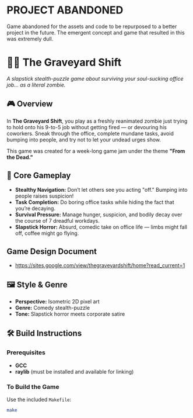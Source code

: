 # PROJECT ABANDONED
Game abandoned for the assets and code to be repurposed to a better project in the future. 
The emergent concept and game that resulted in this was extremely dull.


# 🧟‍♂️ The Graveyard Shift

*A slapstick stealth-puzzle game about surviving your soul-sucking office job... as a literal zombie.*

## 🎮 Overview

In **The Graveyard Shift**, you play as a freshly reanimated zombie just trying to hold onto his 9-to-5 job without getting fired — or devouring his coworkers. Sneak through the office, complete mundane tasks, avoid bumping into people, and try not to let your undead urges show.

This game was created for a week-long game jam under the theme **"From the Dead."**

## 🧠 Core Gameplay

- **Stealthy Navigation:** Don’t let others see you acting "off." Bumping into people raises suspicion!
- **Task Completion:** Do boring office tasks while hiding the fact that you’re decaying.
- **Survival Pressure:** Manage hunger, suspicion, and bodily decay over the course of 7 dreadful workdays.
- **Slapstick Horror:** Absurd, comedic take on office life — limbs might fall off, coffee might go flying.

## Game Design Document
- https://sites.google.com/view/thegraveyardshift/home?read_current=1

## 🖼️ Style & Genre

- **Perspective:** Isometric 2D pixel art
- **Genre:** Comedy stealth-puzzle
- **Tone:** Slapstick horror meets corporate satire

## 🛠️ Build Instructions

### Prerequisites

- **GCC**
- **raylib** (must be installed and available for linking)

### To Build the Game

Use the included `Makefile`:

```bash
make
